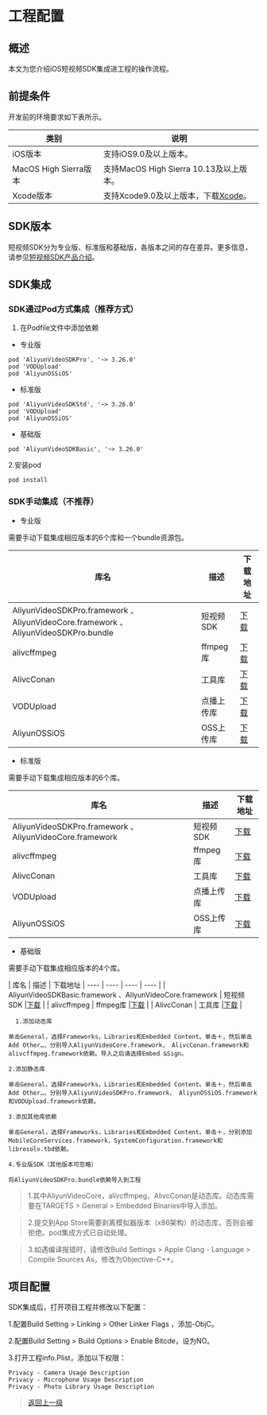 
# 工程配置

## 概述

本文为您介绍iOS短视频SDK集成进工程的操作流程。

## 前提条件

开发前的环境要求如下表所示。

| 类别               | 说明                                                                                                |
| ------------------ | --------------------------------------------------------------------------------------------------- |
| iOS版本        | 支持iOS9.0及以上版本。                                                                          |
| MacOS High Sierra版本           | 支持MacOS High Sierra 10.13及以上版本。                                                                             |
| Xcode版本  | 支持Xcode9.0及以上版本，下载[Xcode](https://apps.apple.com/cn/app/xcode/id497799835)。 |

## SDK版本

短视频SDK分为专业版、标准版和基础版，各版本之间的存在差异。更多信息，请参见[短视频SDK产品介绍](https://help.aliyun.com/document_detail/53407.html)。

## SDK集成

### SDK通过Pod方式集成（推荐方式）

1. 在Podfile文件中添加依赖

* 专业版

```
pod 'AliyunVideoSDKPro', '~> 3.26.0'
pod 'VODUpload'
pod 'AliyunOSSiOS'
```

* 标准版

```
pod 'AliyunVideoSDKStd', '~> 3.26.0'
pod 'VODUpload'
pod 'AliyunOSSiOS'
```

* 基础版

```
pod 'AliyunVideoSDKBasic', '~> 3.26.0'
```

2.安装pod

```
pod install
```

### SDK手动集成（不推荐）
* 专业版

 需要手动下载集成相应版本的6个库和一个bundle资源包。
 
| 库名   | 描述   | 下载地址
| ----  | ----  | ----  |
| AliyunVideoSDKPro.framework 、AliyunVideoCore.framework 、AliyunVideoSDKPro.bundle  | 短视频SDK  |[下载](https://alivc-demo-cms.alicdn.com/versionProduct/sdk/shortVideo/3.26.0/iOS/AliyunVideoSDKPro.zip)  |
| alivcffmpeg  |  ffmpeg库  |[下载](https://github.com/aliyunvideo/QuCore-ThirdParty/releases)  |
| AlivcConan  | 工具库  |[下载](https://github.com/aliyunvideo/AlivcConanSDK/releases)  |
| VODUpload  | 点播上传库  |[下载](https://github.com/aliyunvideo/VODUpload/releases)  |
| AliyunOSSiOS   | OSS上传库  |[下载](https://github.com/aliyun/aliyun-oss-ios-sdk/releases) |

* 标准版

 需要手动下载集成相应版本的6个库。
 
 | 库名   | 描述   | 下载地址
| ----  | ---- | ----  |
| AliyunVideoSDKPro.framework 、AliyunVideoCore.framework   | 短视频SDK  |[下载](https://alivc-demo-cms.alicdn.com/versionProduct/sdk/shortVideo/3.26.0/iOS/AliyunVideoSDKStd.zip)  |
| alivcffmpeg  |  ffmpeg库  |[下载](https://github.com/aliyunvideo/QuCore-ThirdParty/releases)  |
| AlivcConan  | 工具库  |[下载](https://github.com/aliyunvideo/AlivcConanSDK/releases)  |
| VODUpload  | 点播上传库  |[下载](https://github.com/aliyunvideo/VODUpload/releases)  |
| AliyunOSSiOS   | OSS上传库  |[下载](https://github.com/aliyun/aliyun-oss-ios-sdk/releases) |

* 基础版

 需要手动下载集成相应版本的4个库。
 
 | 库名   | 描述   | 下载地址
| ----  | ----  | ----  | ----  |
| AliyunVideoSDKBasic.framework 、AliyunVideoCore.framework   | 短视频SDK  |[下载](https://alivc-demo-cms.alicdn.com/versionProduct/sdk/shortVideo/3.26.0/iOS/AliyunVideoSDKBasic.zip)  |
| alivcffmpeg  |  ffmpeg库  |[下载](https://github.com/aliyunvideo/QuCore-ThirdParty/releases)  |
| AlivcConan  | 工具库  |[下载](https://github.com/aliyunvideo/AlivcConanSDK/releases)  |


      1.添加动态库
      
	单击General，选择Frameworks，Libraries和Embedded Content。单击＋，然后单击Add Other…，分别导入AliyunVideoCore.framework， AlivcConan.framework和alivcffmpeg.framework依赖。导入之后请选择Embed &Sign。
	
	2.添加静态库
	
	单击General，选择Frameworks，Libraries和Embedded Content。单击＋，然后单击Add Other…，分别导入AliyunVideoSDKPro.framework， AliyunOSSiOS.framework和VODUpload.framework依赖。
	
	3.添加其他库依赖
	
	单击General，选择Frameworks，Libraries和Embedded Content。单击＋，分别添加MobileCoreServices.framework，SystemConfiguration.framework和libresolv.tbd依赖。
	
	4.专业版SDK（其他版本可忽略）
	
	将AliyunVideoSDKPro.bundle依赖导入到工程

> 1.其中AliyunVideoCore，alivcffmpeg，AlivcConan是动态库。动态库需要在TARGETS > General > Embedded Binaries中导入添加。

>2.提交到App Store需要剥离模拟器版本（x86架构）的动态库，否则会被拒绝。pod集成方式已自动处理。

>3.如遇编译报错时，请修改Build Settings > Apple Clang - Language > Compile Sources As，修改为Objective-C++。

## 项目配置
SDK集成后，打开项目工程并修改以下配置：

1.配置Build Setting > Linking > Other Linker Flags ，添加-ObjC。

2.配置Build Setting > Build Options > Enable Bitcde，设为NO。

3.打开工程info.Plist，添加以下权限：

```
Privacy - Camera Usage Description
Privacy - Microphone Usage Description
Privacy - Photo Library Usage Description
```

>[返回上一级](README.md)
